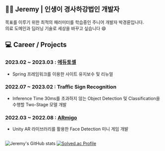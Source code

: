 ## 👨‍💻 Jeremy | 인생이 경사하강법인 개발자

목표를 이루기 위한 최적의 패러미터를 학습중인 주니어 개발자 박경륜입니다.  
의료 도메인과 딥러닝 기술로 세상을 바꾸고 싶습니다 😄
  
  
<!--
**Jeremy-0204/Jeremy-0204** is a ✨ _special_ ✨ repository because its `README.md` (this file) appears on your GitHub profile.

Here are some ideas to get you started:

- 🔭 I’m currently working on ...
- 🌱 I’m currently learning ...
- 👯 I’m looking to collaborate on ...
- 🤔 I’m looking for help with ...
- 💬 Ask me about ...
- 📫 How to reach me: ...
- 😄 Pronouns: ...
- ⚡ Fun fact: ...
-->


## 💻 Career / Projects  
### 2023.02 ~ 2023.03 : [에듀토셀](https://tosel.org/)
- Spring 프레임워크를 이용한 사이트 유지보수 및 리뉴얼  

### 2022.07 ~ 2023.02 : Traffic Sign Recognition  
- Inference Time 30ms를 초과하지 않는 Object Detection 및 Classification을 수행할 Two-Stage 모델 개발

### 2022.03 ~ 2022.08 : [ARmigo](https://github.com/Team-Armigo/TEAM_Armigo)  
- Unity AR 라이브러리를 활용한 Face Detection 미니 게임 개발


##
![Jeremy's GitHub stats](https://github-readme-stats.vercel.app/api?username=Jeremy-0204&show_icons=true&theme=onedark)
[![Solved.ac Profile](http://mazassumnida.wtf/api/v2/generate_badge?boj=jeremy0204)](https://solved.ac/jeremy0204)
